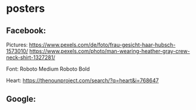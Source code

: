 # posters

## Facebook:

Pictures: 
https://www.pexels.com/de/foto/frau-gesicht-haar-hubsch-1573010/
https://www.pexels.com/photo/man-wearing-heather-gray-crew-neck-shirt-1327281/

Font:
Roboto Medium
Roboto Bold

Heart:
https://thenounproject.com/search/?q=heart&i=768647

## Google:
